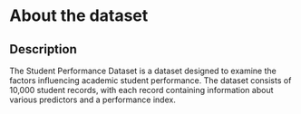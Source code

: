 # About the dataset
## Description 

The Student Performance Dataset is a dataset designed to examine the factors influencing academic student performance. The dataset consists of 10,000 student records, with each record containing information about various predictors and a performance index.

